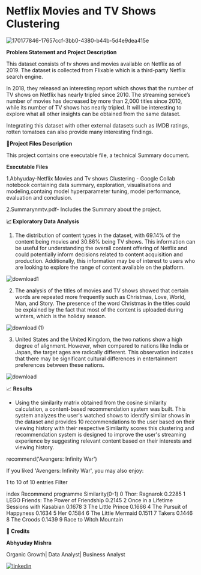# Netflix Movies and TV Shows Clustering

![170177846-17657ccf-3bb0-4380-b44b-5d4e9dea415e](https://user-images.githubusercontent.com/122104510/229823161-497594b0-24a2-403a-bd4d-c4eac009501c.gif)





**Problem Statement and Project Description**

This dataset consists of tv shows and movies available on Netflix as of 2019. The dataset is collected from Flixable which is a third-party Netflix search engine.

In 2018, they released an interesting report which shows that the number of TV shows on Netflix has nearly tripled since 2010. The streaming service’s number of movies has decreased by more than 2,000 titles since 2010, while its number of TV shows has nearly tripled. It will be interesting to explore what all other insights can be obtained from the same dataset.

Integrating this dataset with other external datasets such as IMDB ratings, rotten tomatoes can also provide many interesting findings.

💾**Project Files Description**

This project contains one executable file, a technical Summary document.

**Executable Files**

1.Abhyuday-Netflix Movies and Tv shows Clustering  - Google Collab notebook containing data summary, exploration, visualisations and modeling,containg model hyperparameter tuning, model performance, evaluation and conclusion.

2.Summarynmtv.pdf- Includes the Summary about the project.

**📈 Exploratory Data Analysis**

1. The distribution of content types in the dataset, with 69.14% of the content being movies and 30.86% being TV shows. This information can be useful for understanding the overall content offering of Netflix and could potentially inform decisions related to content acquisition and production. Additionally, this information may be of interest to users who are looking to explore the range of content available on the platform.

![download1](https://user-images.githubusercontent.com/122104510/229824517-8fea6841-9d3d-49f3-a58a-221b1e2023d2.png)



2. The analysis of the titles of movies and TV shows showed that certain words are repeated more frequently such as Christmas, Love, World, Man, and Story. The presence of the word Christmas in the titles could be explained by the fact that most of the content is uploaded during winters, which is the holiday season.

![download (1)](https://user-images.githubusercontent.com/122104510/229824558-a87ff5d8-2db6-4835-9726-9e3e8e89974a.png)


3. United States and the United Kingdom, the two nations show a high degree of alignment. However, when compared to nations like India or Japan, the target ages are radically different. This observation indicates that there may be significant cultural differences in entertainment preferences between these nations.

![download](https://user-images.githubusercontent.com/122104510/229824187-9625d1a7-bae0-4730-a917-11f3eabbbc7a.png)



📈 **Results**

* Using the similarity matrix obtained from the cosine similarity calculation, a content-based recommendation system was built. This system analyzes the user's watched shows to identify similar shows in the dataset and provides 10 recommendations to the user based on their viewing history with their respective Similarity scores
this clustering and recommendation system is designed to improve the user's streaming experience by suggesting relevant content based on their interests and viewing history.

recommend('Avengers: Infinity War')

If you liked 'Avengers: Infinity War', you may also enjoy: 

1 to 10 of 10 entries
Filter

index	Recommend programme	Similarity(0-1)
0	Thor: Ragnarok	0.2285
1	LEGO Friends: The Power of Friendship	0.2145
2	Once in a Lifetime Sessions with Kasabian	0.1678
3	The Little Prince	0.1666
4	The Pursuit of Happyness	0.1634
5	Her	0.1584
6	The Little Mermaid	0.1511
7	Takers	0.1446
8	The Croods	0.1439
9	Race to Witch Mountain


**📜 Credits**

**Abhyuday Mishra**

Organic Growth| Data Analyst| Business Analyst




[![linkedin](https://img.shields.io/badge/linkedin-0A66C2?style=for-the-badge&logo=linkedin&logoColor=white)](https://www.linkedin.com/in/abhyuday-mishra)


